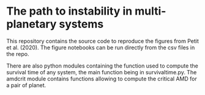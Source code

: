 # The path to instability in multi-planetary systems

This repository contains the source code to reproduce the figures from Petit et al. (2020). The figure notebooks can be run directly from the csv files in the repo.

There are also python modules containing the function used to compute the survival time of any system, the main function being in survivaltime.py. The amdcrit module contains functions allowing to compute the critical AMD for a pair of planet.

